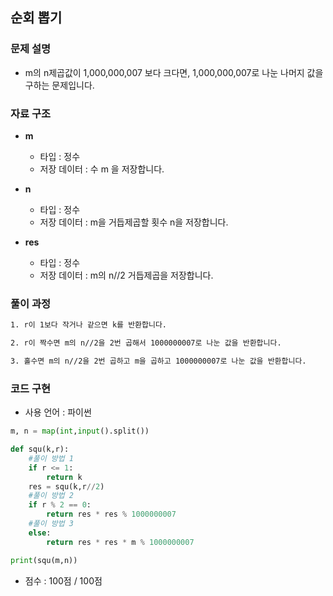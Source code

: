 
## 순회 뽑기

### 문제 설명

- m의 n제곱값이 1,000,000,007 보다 크다면, 1,000,000,007로 나눈 나머지 값을 구하는 문제입니다.<br>

### 자료 구조

- **m**
    - 타입 : 정수 
    - 저장 데이터 : 수 m 을 저장합니다.

- **n**
    - 타입 : 정수
    - 저장 데이터 : m을 거듭제곱할 횟수 n을 저장합니다.

- **res**
    - 타입 : 정수
    - 저장 데이터 : m의 n//2 거듭제곱을 저장합니다. 

### 풀이 과정

```txt
1. r이 1보다 작거나 같으면 k를 반환합니다.

2. r이 짝수면 m의 n//2을 2번 곱해서 1000000007로 나눈 값을 반환합니다. 

3. 홀수면 m의 n//2을 2번 곱하고 m을 곱하고 1000000007로 나눈 값을 반환합니다. 

```

### 코드 구현
- 사용 언어 : 파이썬

```python
m, n = map(int,input().split())

def squ(k,r):
    #풀이 방법 1
    if r <= 1:
        return k
    res = squ(k,r//2)
    #풀이 방법 2
    if r % 2 == 0:
        return res * res % 1000000007
    #풀이 방법 3
    else:
        return res * res * m % 1000000007

print(squ(m,n))

```

- 점수 : 100점 / 100점
